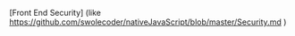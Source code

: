
[Front End Security] (like https://github.com/swolecoder/nativeJavaScript/blob/master/Security.md )
